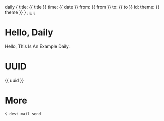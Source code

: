 daily {
    title: {{ title }}
    time: {{ date }}
    from: {{ from }}
    to: {{ to }}
    id: 
    theme: {{ theme }}
}
;;;;;;

# Hello, Daily 

Hello, This Is An Example Daily. 

# UUID 

{{ uuid }}

# More 

``` bash 
$ dest mail send 
```
